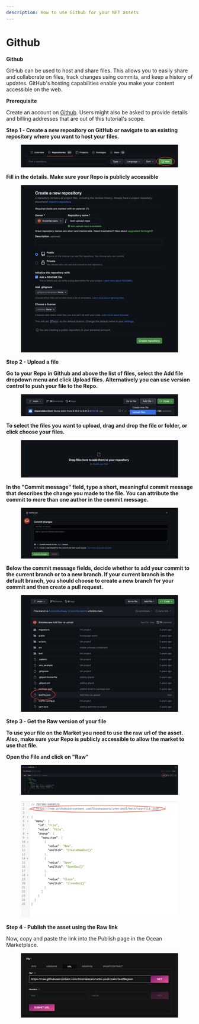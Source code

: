 ```yaml
---
description: How to use Github for your NFT assets
---
```


# Github

**Github**

GitHub can be used to host and share files. This allows you to easily share and collaborate on files, track changes using commits, and keep a history of updates. GitHub's hosting capabilities enable you make your content accessible on the web.

**Prerequisite**

Create an account on [Github](https://github.com/). Users might also be asked to provide details and billing addresses that are out of this tutorial's scope.

**Step 1 - Create a new repository on GitHub or navigate to an existing repository where you want to host your files.**

<figure><img src="../../.gitbook/assets/Screenshot 2023-06-16 at 07.58.20.png" alt=""><figcaption></figcaption></figure>

**Fill in the details. Make sure your Repo is publicly accessible**

<figure><img src="../../.gitbook/assets/Screenshot 2023-06-16 at 07.59.38.png" alt=""><figcaption></figcaption></figure>

**Step 2 - Upload a file**

**Go to your Repo in Github and above the list of files, select the Add file dropdown menu and click Upload files. Alternatively you can use version control to push your file to the Repo.**

<figure><img src="../../.gitbook/assets/Screenshot 2023-06-16 at 07.50.27.png" alt=""><figcaption></figcaption></figure>

**To select the files you want to upload, drag and drop the file or folder, or click choose your files.**

<figure><img src="../../.gitbook/assets/Screenshot 2023-06-16 at 07.51.14.png" alt=""><figcaption></figcaption></figure>

**In the "Commit message" field, type a short, meaningful commit message that describes the change you made to the file. You can attribute the commit to more than one author in the commit message.**

<figure><img src="../../.gitbook/assets/Screenshot 2023-06-16 at 07.54.29.png" alt=""><figcaption></figcaption></figure>

**Below the commit message fields, decide whether to add your commit to the current branch or to a new branch. If your current branch is the default branch, you should choose to create a new branch for your commit and then create a pull request.**

<figure><img src="../../.gitbook/assets/Screenshot 2023-06-16 at 07.56.01.png" alt=""><figcaption></figcaption></figure>

**Step 3 - Get the Raw version of your file**

**To use your file on the Market you need to use the raw url of the asset. Also, make sure your Repo is publicly accessible to allow the market to use that file.**&#x20;

**Open the File and click on "Raw"**

<figure><img src="../../.gitbook/assets/Screenshot 2023-06-16 at 08.02.25.png" alt=""><figcaption></figcaption></figure>

<figure><img src="../../.gitbook/assets/Screenshot 2023-06-16 at 08.05.41.png" alt=""><figcaption></figcaption></figure>

**Step 4 - Publish the asset using the Raw link**

Now, copy and paste the link into the Publish page in the Ocean Marketplace.

<figure><img src="../../.gitbook/assets/Screenshot 2023-06-16 at 08.08.12.png" alt=""><figcaption></figcaption></figure>

